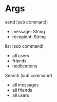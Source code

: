# Args

send (sub command)
- message: String
- recepient: String

list (sub command)
- all users
- friends
- notifications

Search (sub command)
- all messages
- all friends 
- all users
